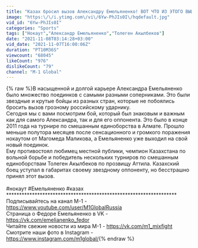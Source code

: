```yaml
---
title: "Казах бросил вызов Александру Емельяненко! ВОТ ЧТО ИЗ ЭТОГО ВЫШЛО! Аттила - чемпион Казахстана!"
image: "https:\/\/i.ytimg.com\/vi\/6Yw-PhJIs0I\/hqdefault.jpg"
vid_id: "6Yw-PhJIs0I"
categories: "Sports"
tags: ["Нокаут","Александр Емельяненко","Толеген Акылбеков"]
date: "2021-11-08T03:14:28+03:00"
vid_date: "2021-11-07T16:00:06Z"
duration: "PT10M36S"
viewcount: "68045"
likeCount: "976"
dislikeCount: "79"
channel: "M-1 Global"
---
```

{% raw %}В насыщенной и долгой карьере Александра Емельяненко было множество поединков с самыми разными соперниками. Это были звездные и крутые бойцы из разных стран, которые не побоялись бросить вызов грозному российскому ударнику. <br />Сегодня мы с вами посмотрим бой, который был знаковым и важным как для самого Александра, так и для его оппонента. Это было в конце 2011 года на турнире по смешанным единоборства в Алмате. Прошло меньше полутора месяцев после сенсационного и громкого поражения нокаутом от Магомеда Маликова, а Емельяненко уже выходил на свой новый поединок.<br />Ему противостоял любимец местной публики, чемпион Казахстана по вольной борьбе и победитель нескольких турниров по смешанным единоборствам Толеген Акылбеков по прозвищу Аттила. Казахский боец уступал в габаритах своему звездному оппоненту, но бесстрашно принял этот вызов.<br /><br />#нокаут #Емельяненко #казах<br />******************************************************************<br />Подписывайтесь на канал М-1 - <a rel="nofollow" target="blank" href="https://www.youtube.com/user/M1GlobalRussia">https://www.youtube.com/user/M1GlobalRussia</a><br />Страница о Федоре Емельяненко в VK - <a rel="nofollow" target="blank" href="https://vk.com/emelianenko_fedor">https://vk.com/emelianenko_fedor</a><br />Читайте свежие новости из мира M-1 - <a rel="nofollow" target="blank" href="https://vk.com/m1_mixfight">https://vk.com/m1_mixfight</a><br />Смотрите наши фото в Instagram - <a rel="nofollow" target="blank" href="https://www.instagram.com/m1global/">https://www.instagram.com/m1global/</a>{% endraw %}
